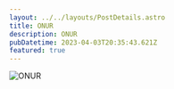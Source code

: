 ```yaml
---
layout: ../../layouts/PostDetails.astro
title: ONUR
description: ONUR
pubDatetime: 2023-04-03T20:35:43.621Z
featured: true
---
```

![ONUR](../assets/onur2.jpg)